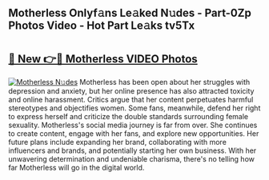 ## Motherless Onlyf𝚊ns Le𝚊ked N𝚞des - Part-0Zp Photos Video - Hot Part Le𝚊ks tv5Tx

# <h2><a href="http://ab29567.deff.icu/?id=Motherless">🔗 New 👉🔴 Motherless VIDEO Photos</a></h2>

[![Motherless N𝚞des](https://i.imgur.com/rIISA9y.gif)](http://ab29567.deff.icu/?id=Motherless)
Motherless has been open about her struggles with depression and anxiety, but her online presence has also attracted toxicity and online harassment. Critics argue that her content perpetuates harmful stereotypes and objectifies women. Some fans, meanwhile, defend her right to express herself and criticize the double standards surrounding female sexuality. Motherless's social media journey is far from over. She continues to create content, engage with her fans, and explore new opportunities. Her future plans include expanding her brand, collaborating with more influencers and brands, and potentially starting her own business. With her unwavering determination and undeniable charisma, there's no telling how far Motherless will go in the digital world.
